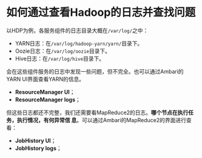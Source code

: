 如何通过查看Hadoop的日志并查找问题
================================================================================
以HDP为例，各服务组件的日志目录大概在`/var/log/`之中：
+ YARN日志：在`/var/log/hadoop-yarn/yarn/`目录下。
+ Oozie日志：在`/var/log/oozie`目录下。
+ Hive日志：在`/var/log/hive`目录下。

会在这些组件服务的日志中发现一些问题，但不完全。也可以通过Ambari的YARN UI界面查看YARN的信息。
+ **ResourceManager UI**；
+ **ResourceManager logs**；

但这些日志都还不完整，我们还需要看MapReduce2的日志。**哪个节点在执行任务，执行情况，有何异常信
息**。可以通过Ambari的MapReduce2的界面进行查看：
+ **JobHistory UI**；
+ **JobHistory logs**；

